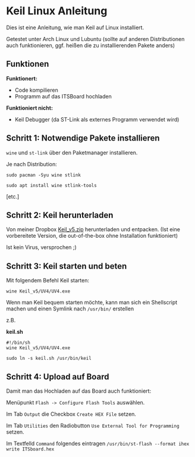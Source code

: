 # Keil Linux Anleitung

Dies ist eine Anleitung, wie man Keil auf Linux installiert.

Getestet unter Arch Linux und Lubuntu
(sollte auf anderen Distributionen auch funktionieren, ggf.
heißen die zu installierenden Pakete anders)

## Funktionen

**Funktionert:**

- Code kompilieren
- Programm auf das ITSBoard hochladen

**Funktioniert nicht:**

- Keil Debugger (da ST-Link als externes Programm verwendet wird)

## Schritt 1: Notwendige Pakete installieren

`wine` und `st-link` über den Paketmanager installieren.

Je nach Distribution:

`sudo pacman -Syu wine stlink`

`sudo apt install wine stlink-tools`

[etc.]

## Schritt 2: Keil herunterladen

Von meiner Dropbox [Keil_v5.zip](https://www.dropbox.com/s/ditsd04i56gsmvq/Keil_v5.zip?dl=1) herunterladen und entpacken. (Ist eine vorbereitete Version, die out-of-the-box ohne Installation funktioniert)

Ist kein Virus, versprochen ;)

## Schritt 3: Keil starten und beten

Mit folgendem Befehl Keil starten:

`wine Keil_v5/UV4/UV4.exe`

Wenn man Keil bequem starten möchte, kann man sich ein Shellscript machen
und einen Symlink nach `/usr/bin/` erstellen

z.B.

**keil.sh**

    #!/bin/sh
    wine Keil_v5/UV4/UV4.exe

`sudo ln -s keil.sh /usr/bin/keil`

## Schritt 4: Upload auf Board

Damit man das Hochladen auf das Board auch funktioniert:

Menüpunkt `Flash -> Configure Flash Tools` auswählen.

Im Tab `Output` die Checkbox `Create HEX File` setzen.

Im Tab `Utilities` den Radiobutton `Use External Tool for Programming` setzen.

Im Textfelld `Command` folgendes eintragen `/usr/bin/st-flash --format ihex write ITSboard.hex`
